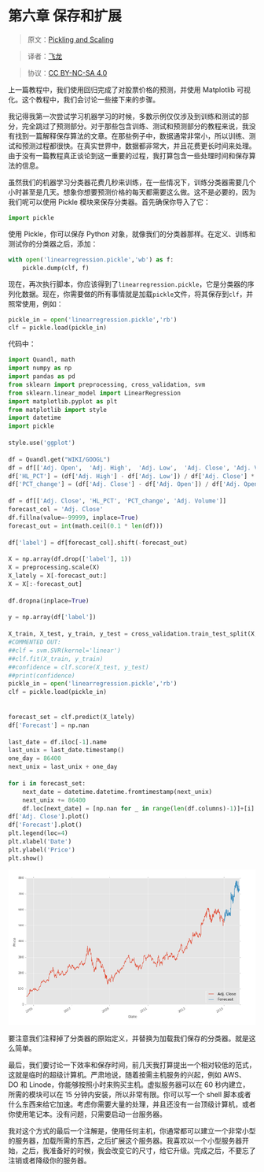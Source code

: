 # 第六章 保存和扩展

> 原文：[Pickling and Scaling](https://pythonprogramming.net/pickling-scaling-machine-learning-tutorial/)

> 译者：[飞龙](https://github.com/)

> 协议：[CC BY-NC-SA 4.0](http://creativecommons.org/licenses/by-nc-sa/4.0/)

上一篇教程中，我们使用回归完成了对股票价格的预测，并使用 Matplotlib 可视化。这个教程中，我们会讨论一些接下来的步骤。

我记得我第一次尝试学习机器学习的时候，多数示例仅仅涉及到训练和测试的部分，完全跳过了预测部分。对于那些包含训练、测试和预测部分的教程来说，我没有找到一篇解释保存算法的文章。在那些例子中，数据通常非常小，所以训练、测试和预测过程都很快。在真实世界中，数据都非常大，并且花费更长时间来处理。由于没有一篇教程真正谈论到这一重要的过程，我打算包含一些处理时间和保存算法的信息。

虽然我们的机器学习分类器花费几秒来训练，在一些情况下，训练分类器需要几个小时甚至是几天。想象你想要预测价格的每天都需要这么做。这不是必要的，因为我们呢可以使用 Pickle 模块来保存分类器。首先确保你导入了它：

```py
import pickle
```

使用 Pickle，你可以保存 Python 对象，就像我们的分类器那样。在定义、训练和测试你的分类器之后，添加：

```py
with open('linearregression.pickle','wb') as f:
    pickle.dump(clf, f)
```

现在，再次执行脚本，你应该得到了`linearregression.pickle`，它是分类器的序列化数据。现在，你需要做的所有事情就是加载`pickle`文件，将其保存到`clf`，并照常使用，例如：

```py
pickle_in = open('linearregression.pickle','rb')
clf = pickle.load(pickle_in)
```

代码中：

```py
import Quandl, math
import numpy as np
import pandas as pd
from sklearn import preprocessing, cross_validation, svm
from sklearn.linear_model import LinearRegression
import matplotlib.pyplot as plt
from matplotlib import style
import datetime
import pickle

style.use('ggplot')

df = Quandl.get("WIKI/GOOGL")
df = df[['Adj. Open',  'Adj. High',  'Adj. Low',  'Adj. Close', 'Adj. Volume']]
df['HL_PCT'] = (df['Adj. High'] - df['Adj. Low']) / df['Adj. Close'] * 100.0
df['PCT_change'] = (df['Adj. Close'] - df['Adj. Open']) / df['Adj. Open'] * 100.0

df = df[['Adj. Close', 'HL_PCT', 'PCT_change', 'Adj. Volume']]
forecast_col = 'Adj. Close'
df.fillna(value=-99999, inplace=True)
forecast_out = int(math.ceil(0.1 * len(df)))

df['label'] = df[forecast_col].shift(-forecast_out)

X = np.array(df.drop(['label'], 1))
X = preprocessing.scale(X)
X_lately = X[-forecast_out:]
X = X[:-forecast_out]

df.dropna(inplace=True)

y = np.array(df['label'])

X_train, X_test, y_train, y_test = cross_validation.train_test_split(X, y, test_size=0.2)
#COMMENTED OUT:
##clf = svm.SVR(kernel='linear')
##clf.fit(X_train, y_train)
##confidence = clf.score(X_test, y_test)
##print(confidence)
pickle_in = open('linearregression.pickle','rb')
clf = pickle.load(pickle_in)


forecast_set = clf.predict(X_lately)
df['Forecast'] = np.nan

last_date = df.iloc[-1].name
last_unix = last_date.timestamp()
one_day = 86400
next_unix = last_unix + one_day

for i in forecast_set:
    next_date = datetime.datetime.fromtimestamp(next_unix)
    next_unix += 86400
    df.loc[next_date] = [np.nan for _ in range(len(df.columns)-1)]+[i]
df['Adj. Close'].plot()
df['Forecast'].plot()
plt.legend(loc=4)
plt.xlabel('Date')
plt.ylabel('Price')
plt.show()
```

![](img/6-1.png)

要注意我们注释掉了分类器的原始定义，并替换为加载我们保存的分类器。就是这么简单。

最后，我们要讨论一下效率和保存时间，前几天我打算提出一个相对较低的范式，这就是临时的超级计算机。严肃地说，随着按需主机服务的兴起，例如 AWS、DO 和 Linode，你能够按照小时来购买主机。虚拟服务器可以在 60 秒内建立，所需的模块可以在 15 分钟内安装，所以非常有限。你可以写一个 shell 脚本或者什么东西来给它加速。考虑你需要大量的处理，并且还没有一台顶级计算机，或者你使用笔记本。没有问题，只需要启动一台服务器。

我对这个方式的最后一个注解是，使用任何主机，你通常都可以建立一个非常小型的服务器，加载所需的东西，之后扩展这个服务器。我喜欢以一个小型服务器开始，之后，我准备好的时候，我会改变它的尺寸，给它升级。完成之后，不要忘了注销或者降级你的服务器。
